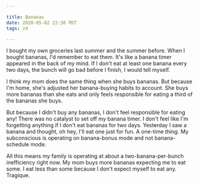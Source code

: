 ```yaml
---

title: Bananas
date: 2020-05-02 22:38 PDT
tags: zd

---
```


I bought my own groceries last summer and the summer before. When I bought bananas, I'd remember to eat them. It's like a banana timer appeared in the back of my mind. If I don't eat at least one banana every two days, the bunch will go bad before I finish, I would tell myself.

I think my mom does the same thing when she buys bananas. But because I'm home, she's adjusted her banana-buying habits to account. She buys more bananas than she eats and only feels responsible for eating a third of the bananas she buys.

But because I didn't buy any bananas, I don't feel responsible for eating any! There was no catalyst to set off my banana timer. I don't feel like I'm forgetting anything if I don't eat bananas for two days. Yesterday I saw a banana and thought, oh hey, I'll eat one just for fun. A one-time thing. My subconscious is operating on banana-bonus mode and not banana-schedule mode.

All this means my family is operating at about a two-banana-per-bunch inefficiency right now. My mom buys more bananas expecting me to eat some. I eat less than some because I don't expect myself to eat any. Tragique.
